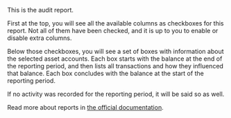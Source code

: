 This is the audit report.

First at the top, you will see all the available columns as checkboxes for this report. Not all of them have been checked, and it is up to you to enable or disable extra columns.

Below those checkboxes, you will see a set of boxes with information about the selected asset accounts. Each box starts with the balance at the end of the reporting period, and then lists all transactions and how they influenced that balance. Each box concludes with the balance at the start of the reporting period.

If no activity was recorded for the reporting period, it will be said so as well.

Read more about reports in [the official documentation](https://firefly-iii.readthedocs.io/en/latest/advanced/reports.html).